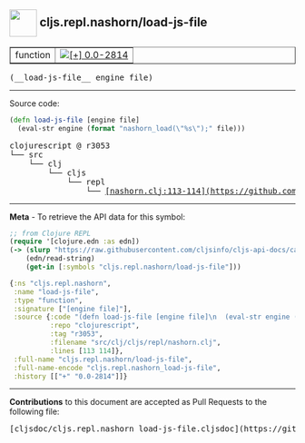 ## <img width="48px" valign="middle" src="http://i.imgur.com/Hi20huC.png"> cljs.repl.nashorn/load-js-file

 <table border="1">
<tr>

<td>function</td>
<td><a href="https://github.com/cljsinfo/cljs-api-docs/tree/0.0-2814"><img valign="middle" alt="[+] 0.0-2814" src="https://img.shields.io/badge/+-0.0--2814-lightgrey.svg"></a> </td>
</tr>
</table>

 <samp>
(__load-js-file__ engine file)<br>
</samp>

---





Source code:

```clj
(defn load-js-file [engine file]
  (eval-str engine (format "nashorn_load(\"%s\");" file)))
```

 <pre>
clojurescript @ r3053
└── src
    └── clj
        └── cljs
            └── repl
                └── <ins>[nashorn.clj:113-114](https://github.com/clojure/clojurescript/blob/r3053/src/clj/cljs/repl/nashorn.clj#L113-L114)</ins>
</pre>


---

__Meta__ - To retrieve the API data for this symbol:

```clj
;; from Clojure REPL
(require '[clojure.edn :as edn])
(-> (slurp "https://raw.githubusercontent.com/cljsinfo/cljs-api-docs/catalog/cljs-api.edn")
    (edn/read-string)
    (get-in [:symbols "cljs.repl.nashorn/load-js-file"]))
```

```clj
{:ns "cljs.repl.nashorn",
 :name "load-js-file",
 :type "function",
 :signature ["[engine file]"],
 :source {:code "(defn load-js-file [engine file]\n  (eval-str engine (format \"nashorn_load(\\\"%s\\\");\" file)))",
          :repo "clojurescript",
          :tag "r3053",
          :filename "src/clj/cljs/repl/nashorn.clj",
          :lines [113 114]},
 :full-name "cljs.repl.nashorn/load-js-file",
 :full-name-encode "cljs.repl.nashorn_load-js-file",
 :history [["+" "0.0-2814"]]}

```

---

__Contributions__ to this document are accepted as Pull Requests to the following file:

 <pre>
[cljsdoc/cljs.repl.nashorn_load-js-file.cljsdoc](https://github.com/cljsinfo/cljs-api-docs/blob/master/cljsdoc/cljs.repl.nashorn_load-js-file.cljsdoc)
</pre>

